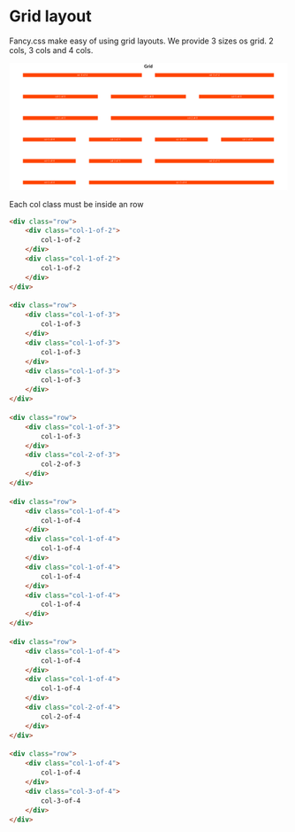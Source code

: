 # Grid layout

Fancy.css make easy of using grid layouts. We provide 3 sizes os grid. 2 cols, 3 cols and 4 cols.

<img src="img/grid.png">

Each col class must be inside an row

```html
<div class="row">
	<div class="col-1-of-2">
		col-1-of-2
	</div>
	<div class="col-1-of-2">
		col-1-of-2
	</div>
</div>

<div class="row">
	<div class="col-1-of-3">
		col-1-of-3
	</div>
	<div class="col-1-of-3">
		col-1-of-3
	</div>
	<div class="col-1-of-3">
		col-1-of-3
	</div>
</div>

<div class="row">
	<div class="col-1-of-3">
		col-1-of-3
	</div>
	<div class="col-2-of-3">
		col-2-of-3
	</div>
</div>

<div class="row">
	<div class="col-1-of-4">
		col-1-of-4
	</div>
	<div class="col-1-of-4">
		col-1-of-4
	</div>
	<div class="col-1-of-4">
		col-1-of-4
	</div>
	<div class="col-1-of-4">
		col-1-of-4
	</div>
</div>

<div class="row">
	<div class="col-1-of-4">
		col-1-of-4
	</div>
	<div class="col-1-of-4">
		col-1-of-4
	</div>
	<div class="col-2-of-4">
		col-2-of-4
	</div>
</div>

<div class="row">
	<div class="col-1-of-4">
		col-1-of-4
	</div>
	<div class="col-3-of-4">
		col-3-of-4
	</div>
</div>
```
